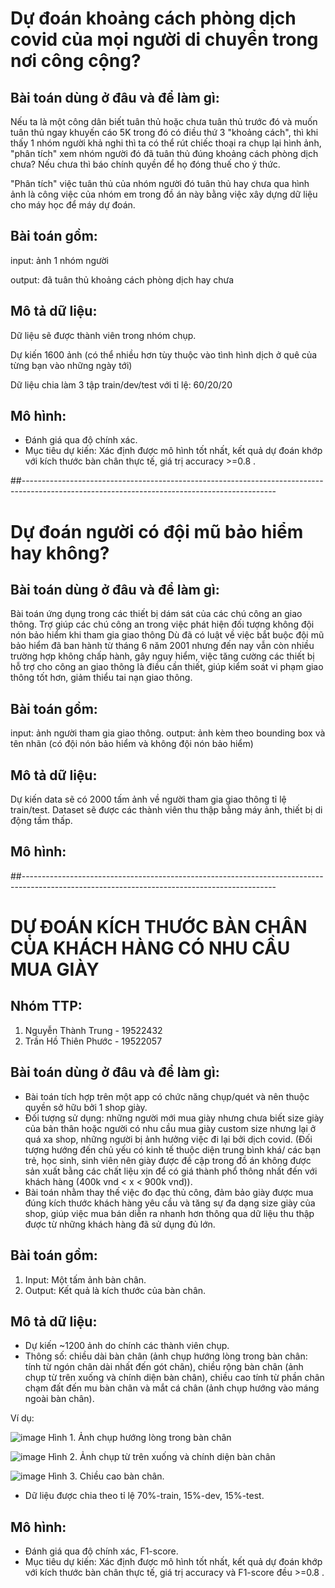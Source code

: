 # **Dự đoán khoảng cách phòng dịch covid của mọi người di chuyển trong nơi công cộng?**

## Bài toán dùng ở đâu và để làm gì:

Nếu ta là một công dân biết tuân thủ hoặc chưa tuân thủ trước đó và muốn tuân thủ ngay khuyến cáo 5K trong đó có điều thứ 3 "khoảng cách", thì khi 
thấy 1 nhóm người khả nghi thì ta có thể rút chiếc thoại ra chụp lại hình ảnh, "phân tích" xem nhóm người đó đã tuân thủ đúng khoảng cách phòng dịch
chưa? Nếu chưa thì báo chính quyền để họ đóng thuế cho ý thức. 

"Phân tích" việc tuân thủ của nhóm người đó tuân thủ hay chưa qua hình ảnh là công việc của nhóm em trong đồ án này bằng việc xây dựng dữ liệu cho máy học
để máy dự đoán.

## Bài toán gồm:
input: ảnh 1 nhóm người 

output: đã tuân thủ khoảng cách phòng dịch hay chưa

## Mô tả dữ liệu:

Dữ liệu sẽ được thành viên trong nhóm chụp.

Dự kiến 1600 ảnh (có thể nhiều hơn tùy thuộc vào tình hình dịch ở quê của từng bạn vào những ngày tới)

Dữ liệu chia làm 3 tập train/dev/test với tỉ lệ: 60/20/20

## Mô hình: 
- Đánh giá qua độ chính xác.
- Mục tiêu dự kiến: Xác định được mô hình tốt nhất, kết quả dự đoán khớp với kích thước bàn chân thực tế, giá trị accuracy >=0.8 .



##---------------------------------------------------------------------------------------------------------------------------------------------

# **Dự đoán người có đội mũ bảo hiểm hay không?**

## Bài toán dùng ở đâu và để làm gì:
Bài toán ứng dụng trong các thiết bị dám sát của các chú công an giao thông. Trợ giúp các chú công an trong việc phát hiện đối tượng không đội nón bảo hiểm khi tham gia giao thông
Dù đã có luật về việc bắt buộc đội mũ bảo hiểm đã ban hành từ tháng 6 năm 2001 nhưng đến nay vẫn còn nhiều trường hợp không chấp hành, gây nguy hiểm, việc tăng cường các thiết bị hỗ trợ cho công an giao thông là điều cần thiết, giúp kiểm soát vi phạm giao thông tốt hơn, giảm thiểu tai nạn giao thông.

## Bài toán gồm:
input: ảnh người tham gia giao thông.
output: ảnh kèm theo bounding box và tên nhãn (có đội nón bảo hiểm và không đội nón bảo hiểm)

## Mô tả dữ liệu:
Dự kiến data sẽ có 2000 tấm ảnh về người tham gia giao thông tỉ lệ train/test.
Dataset sẽ được các thành viên thu thập bằng máy ảnh, thiết bị di động tầm thấp.

## Mô hình:



##---------------------------------------------------------------------------------------------------------------------------------------------
# **DỰ ĐOÁN KÍCH THƯỚC BÀN CHÂN CỦA KHÁCH HÀNG CÓ NHU CẦU MUA GIÀY**

## Nhóm TTP:

1. Nguyễn Thành Trung - 19522432
2. Trần Hồ Thiên Phước - 19522057

## Bài toán dùng ở đâu và để làm gì:
- Bài toán tích hợp trên một app có chức năng chụp/quét và nên thuộc quyền sở hữu bởi 1 shop giày.
- Đối tượng sử dụng: những người mới mua giày nhưng chưa biết size giày của bản thân hoặc người có nhu cầu mua giày custom size nhưng lại ở quá xa shop, những người bị ảnh hưởng việc đi lại bởi dịch covid. (Đối tượng hướng đến chủ yếu có kinh tế thuộc diện trung bình khá/ các bạn trẻ, học sinh, sinh viên nên giày được đề cập trong đồ án không được sản xuất bằng các chất liệu xịn để có giá thành phổ thông nhất đến với khách hàng (400k vnd < x < 900k vnd)).
- Bài toán nhằm thay thế việc đo đạc thủ công, đảm bảo giày được mua đúng kích thước khách hàng yêu cầu và tăng sự đa dạng size giày của shop, giúp việc mua bán diễn ra nhanh hơn thông qua dữ liệu thu thập được từ những khách hàng đã sử dụng đủ lớn.

## Bài toán gồm:

1. Input: Một tấm ảnh bàn chân.
2. Output: Kết quả là kích thước của bàn chân.

## Mô tả dữ liệu:

- Dự kiến ~1200 ảnh do chính các thành viên chụp.
- Thông số: chiều dài bàn chân (ảnh chụp hướng lòng trong bàn chân: tính từ ngón chân dài nhất đến gót chân), chiều rộng bàn chân (ảnh chụp từ trên xuống và chính diện bàn chân), chiều cao tính từ phần chân chạm đất đến mu bàn chân và mắt cá chân (ảnh chụp hướng vào máng ngoài bàn chân).

Ví dụ:

![image](https://user-images.githubusercontent.com/76487372/147374872-098a8803-adab-4dac-a44e-8504484ca8c1.png)
                            Hình 1. Ảnh chụp hướng lòng trong bàn chân


![image](https://user-images.githubusercontent.com/76487372/147374916-c5adc8f4-fd58-47c0-ad71-66d21be76cad.png)
                            Hình 2. Ảnh chụp từ trên xuống và chính diện bàn chân


![image](https://user-images.githubusercontent.com/76487372/147374947-ad2148e7-78f0-44e9-aead-62d82e5bdfd8.png)
                            Hình 3. Chiều cao bàn chân.


- Dữ liệu được chia theo tỉ lệ 70%-train, 15%-dev, 15%-test.

## Mô hình:

- Đánh giá qua độ chính xác, F1-score.
- Mục tiêu dự kiến: Xác định được mô hình tốt nhất, kết quả dự đoán khớp với kích thước bàn chân thực tế, giá trị accuracy và F1-score đều >=0.8 .



